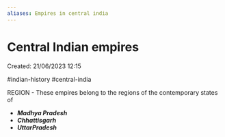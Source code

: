 ```yaml
---
aliases: Empires in central india
---
```


# Central Indian empires

Created: 21/06/2023 12:15

#indian-history #central-india

REGION - These empires belong to the regions of the contemporary states of
- ___Madhya Pradesh___
- ___Chhattisgarh___
- ___UttarPradesh___

